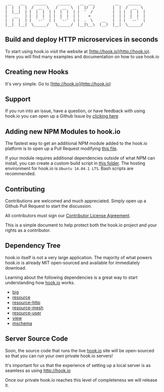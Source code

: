 ```
 __    __    ______     ______    __  ___         __    ______   
|  |  |  |  /  __  \   /  __  \  |  |/  /        |  |  /  __  \  
|  |__|  | |  |  |  | |  |  |  | |  '  /         |  | |  |  |  | 
|   __   | |  |  |  | |  |  |  | |    <          |  | |  |  |  | 
|  |  |  | |  `--'  | |  `--'  | |  .  \    __   |  | |  `--'  | 
|__|  |__|  \______/   \______/  |__|\__\  (__)  |__|  \______/  

```
## Build and deploy HTTP microservices in seconds

To start using hook.io visit the website at [http://hook.io](http://hook.io). Here you will find many examples and documentation on how to use hook.io

## Creating new Hooks

It's very simple. Go to [http://hook.io](http://hook.io)

## Support

If you run into an issue, have a question, or have feedback with using hook.io you can open up a Github Issue by [clicking here](http://github.com/bigcompany/hook.io/issues/new)

## Adding new NPM Modules to hook.io

The fastest way to get an additional NPM module added to the hook.io platform is to open up a Pull Request modifying [this file](http://github.com/bigcompany/hook.io/blob/master/modules/modules.js).

If your module requires additional dependencies outside of what NPM can install, you can create a custom build script in [this folder](http://github.com/bigcompany/hook.io/blob/master/modules/builds/). The hosting environment for hook.io is `Ubuntu 14.04.1 LTS`. Bash scripts are recommended.

## Contributing

Contributions are welcomed and much appreciated. Simply open up a Github Pull Request to start the discussion.

All contributors must sign our <a href="https://www.clahub.com/agreements/bigcompany/hook.io">Contributor License Agreement</a>. 

This is a simple document to help protect both the hook.io project and your rights as a contributor.

## Dependency Tree

hook.io itself is not a very large application. The majority of what powers hook.io is already MIT open-sourced and available for immediately download.

Learning about the following dependencies is a great way to start understanding how [hook.io](http://hook.io) works.

 - [big](http://github.com/bigcompany/big)
 - [resource](http://github.com/bigcompany/resource)
 - [resource-http](http://github.com/bigcompany/resource-http)
 - [resource-mesh](http://github.com/bigcompany/resource-mesh)
 - [resource-user](http://github.com/bigcompany/resource-user)
 - [view](http://github.com/bigcompany/view)
 - [mschema](http://github.com/mschema/mschema)

## Server Source Code

Soon, the source code that runs the live [hook.io](http://hook.io) site will be open-sourced so that you can run your own private hook.io servers!

It's important for us that the experience of setting up a local server is as seamless as using http://hook.io

Once our private hook.io reaches this level of completeness we will release it.
